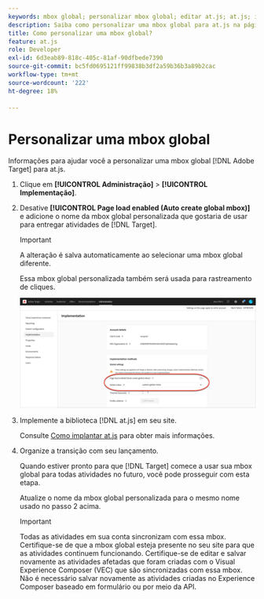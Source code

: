 ```yaml
---
keywords: mbox global; personalizar mbox global; editar at.js; at.js; implementar o at.js
description: Saiba como personalizar uma mbox global para at.js na página Administração-Implementação no Adobe Target.
title: Como personalizar uma mbox global?
feature: at.js
role: Developer
exl-id: 6d3eab89-818c-405c-81af-90dfbede7390
source-git-commit: bc5fd0695121ff99838b3df2a59b36b3a89b2cac
workflow-type: tm+mt
source-wordcount: '222'
ht-degree: 18%

---
```


# Personalizar uma mbox global

Informações para ajudar você a personalizar uma mbox global [!DNL Adobe Target] para at.js.

1. Clique em **[!UICONTROL Administração]** > **[!UICONTROL Implementação]**.

1. Desative **[!UICONTROL Page load enabled (Auto create global mbox)]** e adicione o nome da mbox global personalizada que gostaria de usar para entregar atividades de [!DNL Target].

   >[!IMPORTANT]
   >
   >A alteração é salva automaticamente ao selecionar uma mbox global diferente.

   Essa mbox global personalizada também será usada para rastreamento de cliques.

   ![custom-global-mbox](/help/c-implementing-target/c-implementing-target-for-client-side-web/t-mbox-download/c-understanding-global-mbox/assets/custom-global-mbox.png)

1. Implemente a biblioteca [!DNL at.js] em seu site.

   Consulte [Como implantar at.js](/help/c-implementing-target/c-implementing-target-for-client-side-web/how-to-deployatjs/how-to-deployatjs.md) para obter mais informações.

1. Organize a transição com seu lançamento.

   Quando estiver pronto para que [!DNL Target] comece a usar sua mbox global para todas atividades no futuro, você pode prosseguir com esta etapa.

   Atualize o nome da mbox global personalizada para o mesmo nome usado no passo 2 acima.

   >[!IMPORTANT]
   >
   >Todas as atividades em sua conta sincronizam com essa mbox. Certifique-se de que a mbox global esteja presente no seu site para que as atividades continuem funcionando. Certifique-se de editar e salvar novamente as atividades afetadas que foram criadas com o Visual Experience Composer (VEC) que são sincronizadas com essa mbox. Não é necessário salvar novamente as atividades criadas no Experience Composer baseado em formulário ou por meio da API.

